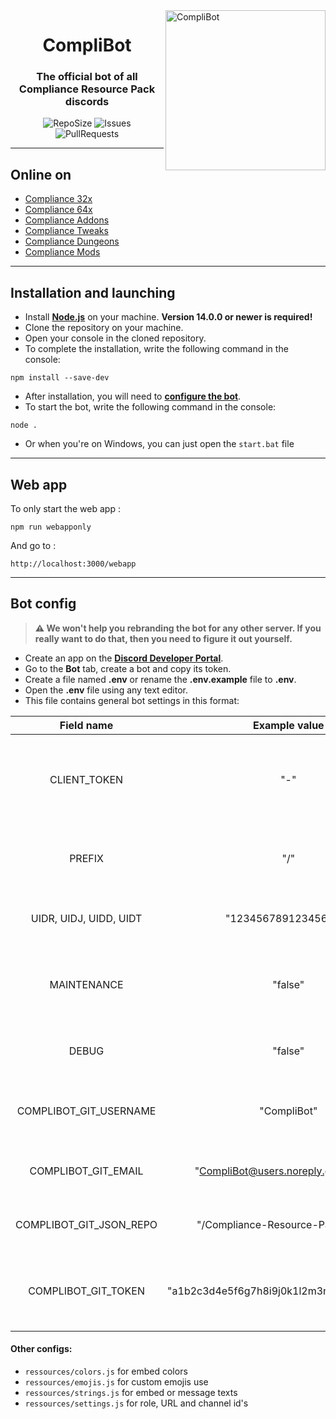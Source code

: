 <img src="https://i.imgur.com/Hf0eeiU.png" alt="CompliBot" align="right" height="256px">
<div align="center">
  <h1>CompliBot</h1>
  <h3>The official bot of all Compliance Resource Pack discords</h3>

![RepoSize](https://img.shields.io/github/repo-size/Compliance-Resource-Pack/Discord-Bot)
![Issues](https://img.shields.io/github/issues/Compliance-Resource-Pack/Discord-Bot)
![PullRequests](https://img.shields.io/github/issues-pr/Compliance-Resource-Pack/Discord-Bot)
</div>

___
## Online on  
- [Compliance 32x](https://discord.gg/sN9YRQbBv7)
- [Compliance 64x](https://discord.gg/Tqtwtgh)
- [Compliance Addons](https://discord.gg/qVeDfZw)
- [Compliance Tweaks](https://discord.gg/6psYdRF)
- [Compliance Dungeons](https://discord.gg/eeVpygu)
- [Compliance Mods](https://discord.gg/QF2CAX7)

___
## Installation and launching
- Install **[Node.js](https://nodejs.org/)** on your machine. **Version 14.0.0 or newer is required!**
- Clone the repository on your machine.
- Open your console in the cloned repository.
- To complete the installation, write the following command in the console:
```console
npm install --save-dev
```
- After installation, you will need to **[configure the bot](#bot-config:)**.
- To start the bot, write the following command in the console:
```console
node .
```

- Or when you're on Windows, you can just open the `start.bat` file

___
## Web app

To only start the web app :

```
npm run webapponly
```

And go to :
```
http://localhost:3000/webapp
```

___
## Bot config

> **:warning: We won't help you rebranding the bot for any other server. If you really want to do that, then you need to figure it out yourself.**

- Create an app on the **[Discord Developer Portal](https://discord.com/developers/)**.
- Go to the **Bot** tab, create a bot and copy its token.
- Create a file named **.env** or rename the **.env.example** file to **.env**.
- Open the **.env** file using any text editor.
- This file contains general bot settings in this format:

|Field name|Example value|Description|
|:---:|:---:|:---:|
|CLIENT_TOKEN|"-"|The token you copied from the Developer Portal, used to login the bot.|
|PREFIX|"/"|This is the character used to execute commands.|
|UIDR, UIDJ, UIDD, UIDT|"123456789123456789"|The user id's of the four bot maintainers.|
|MAINTENANCE|"false"|Makes all commands maintainer-only, sets status to dnd.|
|DEBUG|"false"|Shows advanced console logs|
|COMPLIBOT_GIT_USERNAME|"CompliBot"|Git username for the CompliBot account.|
|COMPLIBOT_GIT_EMAIL|"CompliBot@users.noreply.github.com"|Git email for the CompliBot account.|
|COMPLIBOT_GIT_JSON_REPO|"/Compliance-Resource-Pack/JSON/"|Github repository to push/pull json files.|
|COMPLIBOT_GIT_TOKEN|"a1b2c3d4e5f6g7h8i9j0k1l2m3n4o5p6q7r8s9t0"|Git token for the CompliBot account to push textures.|

#### Other configs:

- `ressources/colors.js` for embed colors
- `ressources/emojis.js` for custom emojis use
- `ressources/strings.js` for embed or message texts
- `ressources/settings.js` for role, URL and channel id's
